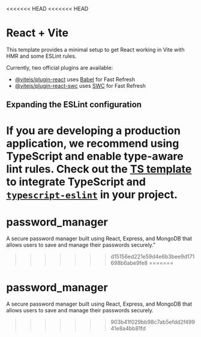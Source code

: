 <<<<<<< HEAD
<<<<<<< HEAD
# React + Vite

This template provides a minimal setup to get React working in Vite with HMR and some ESLint rules.

Currently, two official plugins are available:

- [@vitejs/plugin-react](https://github.com/vitejs/vite-plugin-react/blob/main/packages/plugin-react/README.md) uses [Babel](https://babeljs.io/) for Fast Refresh
- [@vitejs/plugin-react-swc](https://github.com/vitejs/vite-plugin-react-swc) uses [SWC](https://swc.rs/) for Fast Refresh

## Expanding the ESLint configuration

If you are developing a production application, we recommend using TypeScript and enable type-aware lint rules. Check out the [TS template](https://github.com/vitejs/vite/tree/main/packages/create-vite/template-react-ts) to integrate TypeScript and [`typescript-eslint`](https://typescript-eslint.io) in your project.
=======
# password_manager
A secure password manager built using React, Express, and MongoDB that allows users to save and manage their passwords securely."
>>>>>>> d15156ed221e59d4e6b3bee9d171698b6abe9fe8
=======
# password_manager
A secure password manager built using React, Express, and MongoDB that allows users to save and manage their passwords securely.
>>>>>>> 903b41f029bb98c7ab5efdd2f49941e8a4bb81fd
